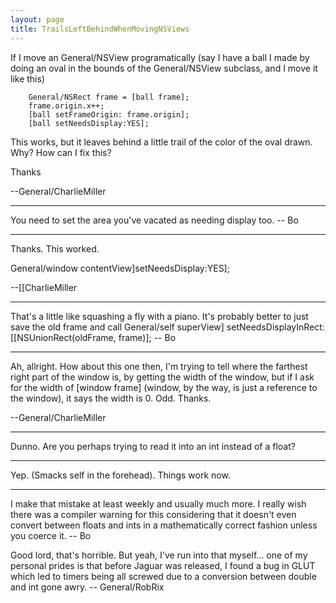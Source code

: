 ```yaml
---
layout: page
title: TrailsLeftBehindWhenMovingNSViews
---
```




If I move an General/NSView programatically (say I have a ball I made by doing an oval in the bounds of the General/NSView subclass, and I move it like this)

    

        General/NSRect frame = [ball frame];
        frame.origin.x++;
        [ball setFrameOrigin: frame.origin];
        [ball setNeedsDisplay:YES];



This works, but it leaves behind a little trail of the color of the oval drawn.  Why?  How can I fix this?

Thanks

--General/CharlieMiller

----

You need to set the area you've vacated as needing display too. -- Bo

----

Thanks.  This worked.

    
 General/window contentView]setNeedsDisplay:YES];

--[[CharlieMiller

----

That's a little like squashing a fly with a piano.  It's probably better to just save the old frame and call General/self superView] setNeedsDisplayInRect:[[NSUnionRect(oldFrame, frame)];  -- Bo

----

Ah, allright.  How about this one then, I'm trying to tell where the farthest right part of the window is, by getting the width of the window, but if I ask for the width of [window frame] (window, by the way, is just a reference to the window), it says the width is 0.  Odd.  Thanks.

--General/CharlieMiller

----

Dunno.  Are you perhaps trying to read it into an int instead of a float?

----

Yep.  (Smacks self in the forehead).  Things work now.

----

I make that mistake at least weekly and usually much more.  I really wish there was a compiler warning for this considering that it doesn't even convert between floats and ints in a mathematically correct fashion unless you coerce it.  -- Bo

Good lord, that's horrible. But yeah, I've run into that myself... one of my personal prides is that before Jaguar was released, I found a bug in GLUT which led to timers being all screwed due to a conversion between double and int gone awry. -- General/RobRix
